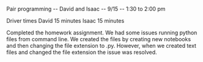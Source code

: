 Pair programming -- David and Isaac -- 9/15 -- 1:30 to 2:00 pm

Driver times
David 15 minutes
Isaac 15 minutes

Completed the homework assignment. We had some issues running python files from command line. We created the files by creating new notebooks and then changing the file extension to .py. However, when we created text files and changed the file extension the issue was resolved.